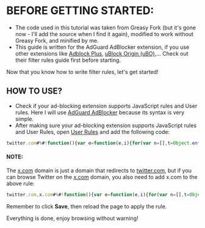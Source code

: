 # BEFORE GETTING STARTED:
- The code used in this tutorial was taken from Greasy Fork (but it's gone now - I'll add the source when I find it again), modified to work without Greasy Fork, and minified by me.
- This guide is written for the AdGuard AdBlocker extension, if you use other extensions like [Adblock Plus](https://help.adblockplus.org/hc/en-us/articles/360062733293-How-to-write-filters), [uBlock Origin (uBO)](https://github.com/gorhill/uBlock/wiki/Static-filter-syntax),... Check out their filter rules guide first before starting.

Now that you know how to write filter rules, let's get started!

## HOW TO USE?

- Check if your ad-blocking extension supports JavaScript rules and User rules. Here I will use [AdGuard AdBlocker](https://adguard.com/kb/general/ad-filtering/create-own-filters/#javascript-rules) because its syntax is very simple.
- After making sure your ad-blocking extension supports JavaScript rules and User Rules, open [User Rules](https://adguard.com/kb/adguard-browser-extension/features/filters/#user-rules) and add the following code:

```javascript
twitter.com#%#!function(){var e=function(e,i){for(var n=[],t=Object.entries(e);t.length>0;){var o=t.pop();i.includes(o[0])&&n.push(o[1]),null!=o[1]&&"object"==typeof o[1]&&(t=t.concat(Object.entries(o[1])))}return n},i=function(i){for(var n of e(i,["media"]))if(Array.isArray(n))for(var t of n)"object"==typeof t&&(delete t.sensitive_media_warning,t.ext_sensitive_media_warning=null);for(var n of e(i,["legacy"]))null!=n&&n.hasOwnProperty("possibly_sensitive")&&"boolean"==typeof n.possibly_sensitive&&(n.possibly_sensitive=!1)},n=window.JSON.parse;Object.defineProperty(JSON,"parse",{value:function(e){var t=n(e);try{null!=t&&i(t)}catch(o){console.log(o)}return t},writable:!1})}();
```

#### NOTE:

The [x.com](x.com) domain is just a domain that redirects to [twitter.com](twitter.com), but if you can browse Twitter on the [x.com](x.com) domain, you also need to add x.com to the above rule:

```javascript
twitter.com,x.com#%#!function(){var e=function(e,i){for(var n=[],t=Object.entries(e);t.length>0;){var o=t.pop();i.includes(o[0])&&n.push(o[1]),null!=o[1]&&"object"==typeof o[1]&&(t=t.concat(Object.entries(o[1])))}return n},i=function(i){for(var n of e(i,["media"]))if(Array.isArray(n))for(var t of n)"object"==typeof t&&(delete t.sensitive_media_warning,t.ext_sensitive_media_warning=null);for(var n of e(i,["legacy"]))null!=n&&n.hasOwnProperty("possibly_sensitive")&&"boolean"==typeof n.possibly_sensitive&&(n.possibly_sensitive=!1)},n=window.JSON.parse;Object.defineProperty(JSON,"parse",{value:function(e){var t=n(e);try{null!=t&&i(t)}catch(o){console.log(o)}return t},writable:!1})}();
```

Remember to click **Save**, then reload the page to apply the rule.

Everything is done, enjoy browsing without warning!
